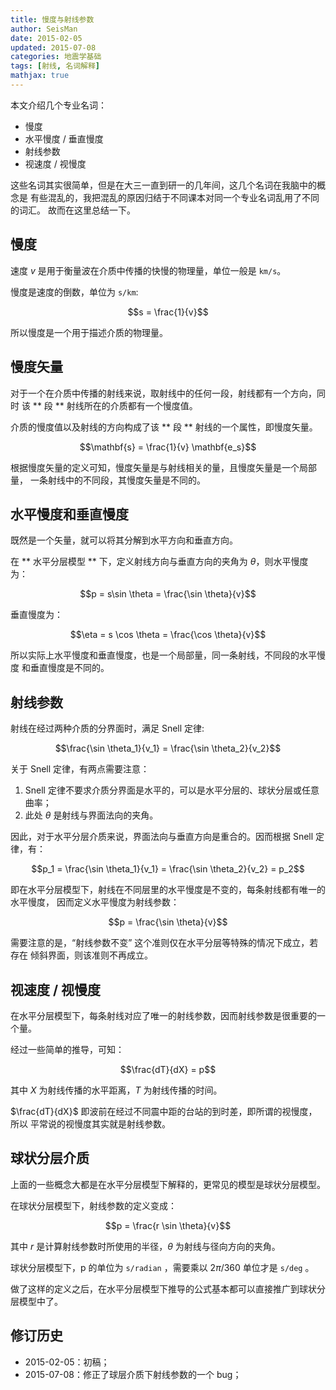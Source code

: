 ```yaml
---
title: 慢度与射线参数
author: SeisMan
date: 2015-02-05
updated: 2015-07-08
categories: 地震学基础
tags: [射线, 名词解释]
mathjax: true
---
```


本文介绍几个专业名词：

-   慢度
-   水平慢度 / 垂直慢度
-   射线参数
-   视速度 / 视慢度

这些名词其实很简单，但是在大三一直到研一的几年间，这几个名词在我脑中的概念是
有些混乱的，我把混乱的原因归结于不同课本对同一个专业名词乱用了不同的词汇。
故而在这里总结一下。

<!--more-->

## 慢度

速度 $v$ 是用于衡量波在介质中传播的快慢的物理量，单位一般是 `km/s`。

慢度是速度的倒数，单位为 `s/km`:

$$s = \frac{1}{v}$$

所以慢度是一个用于描述介质的物理量。

## 慢度矢量

对于一个在介质中传播的射线来说，取射线中的任何一段，射线都有一个方向，同时
该 ** 段 ** 射线所在的介质都有一个慢度值。

介质的慢度值以及射线的方向构成了该 ** 段 ** 射线的一个属性，即慢度矢量。

$$\mathbf{s} = \frac{1}{v} \mathbf{e_s}$$

根据慢度矢量的定义可知，慢度矢量是与射线相关的量，且慢度矢量是一个局部量，
一条射线中的不同段，其慢度矢量是不同的。

## 水平慢度和垂直慢度

既然是一个矢量，就可以将其分解到水平方向和垂直方向。

在 ** 水平分层模型 ** 下，定义射线方向与垂直方向的夹角为 $\theta$，则水平慢度为：

$$p = s\sin \theta = \frac{\sin \theta}{v}$$

垂直慢度为：

$$\eta = s \cos \theta = \frac{\cos \theta}{v}$$

所以实际上水平慢度和垂直慢度，也是一个局部量，同一条射线，不同段的水平慢度
和垂直慢度是不同的。

## 射线参数

射线在经过两种介质的分界面时，满足 Snell 定律:

$$\frac{\sin \theta_1}{v_1} = \frac{\sin \theta_2}{v_2}$$

关于 Snell 定律，有两点需要注意：

1.  Snell 定律不要求介质分界面是水平的，可以是水平分层的、球状分层或任意曲率；
2.  此处 $\theta$ 是射线与界面法向的夹角。

因此，对于水平分层介质来说，界面法向与垂直方向是重合的。因而根据 Snell 定律，有：

$$p_1 = \frac{\sin \theta_1}{v_1} = \frac{\sin \theta_2}{v_2} = p_2$$

即在水平分层模型下，射线在不同层里的水平慢度是不变的，每条射线都有唯一的水平慢度，
因而定义水平慢度为射线参数：

$$p = \frac{\sin \theta}{v}$$

需要注意的是，“射线参数不变” 这个准则仅在水平分层等特殊的情况下成立，若存在
倾斜界面，则该准则不再成立。

## 视速度 / 视慢度

在水平分层模型下，每条射线对应了唯一的射线参数，因而射线参数是很重要的一个量。

经过一些简单的推导，可知：

$$\frac{dT}{dX} = p$$

其中 $X$ 为射线传播的水平距离，$T$ 为射线传播的时间。

$\frac{dT}{dX}$ 即波前在经过不同震中距的台站的到时差，即所谓的视慢度，所以
平常说的视慢度其实就是射线参数。

## 球状分层介质

上面的一些概念大都是在水平分层模型下解释的，更常见的模型是球状分层模型。

在球状分层模型下，射线参数的定义变成：

$$p = \frac{r \sin \theta}{v}$$

其中 $r$ 是计算射线参数时所使用的半径，$\theta$ 为射线与径向方向的夹角。

球状分层模型下，p 的单位为 `s/radian` ，需要乘以 $2\pi/360$ 单位才是 `s/deg` 。

做了这样的定义之后，在水平分层模型下推导的公式基本都可以直接推广到球状分层模型中了。

## 修订历史

-   2015-02-05：初稿；
-   2015-07-08：修正了球层介质下射线参数的一个 bug；
